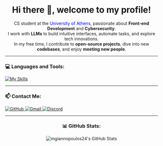 <h1 align="center">Hi there 👋, welcome to my profile!</h1>

<p align="center"> CS student at the <a href="https://www.di.uoa.gr/" target="_blank" rel="noreferrer" style="color: blue; text-decoration: none;">University of Athens</a>, passionate about <strong>Front-end Development</strong> and <strong>Cybersecurity</strong>. <br> I work with <strong>LLMs</strong> to build intuitive interfaces, automate tasks, and explore tech innovations. <br> In my free time, I contribute to <strong>open-source projects</strong>, dive into new <strong>codebases</strong>, and enjoy <strong>meeting new people</strong>.</p>

---

<h3 align="left">💻 Languages and Tools:</h3>

[![My Skills](https://skillicons.dev/icons?i=c,cpp,python,html,css,js,ts,react,tailwind,bootstrap,docker,bash,powershell)](https://skillicons.dev)

---

<h3 align="left">📫 Contact Me:</h3>
<a href="https://github.com/mgiannopoulos24" target="_blank" rel="noreferrer">
  <img src="https://skillicons.dev/icons?i=github" alt="GitHub"/>
</a>
<a href="mailto:itzyoboifire111@gmail.com" target="_blank" rel="noreferrer">
  <img src="https://skillicons.dev/icons?i=gmail" alt="Gmail"/>
</a>
<a href="https://discordapp.com/users/DeathwishXXIV#2271" target="_blank" rel="noreferrer">
  <img src="https://skillicons.dev/icons?i=discord" alt="Discord"/>
</a>

---

<h3 align="center">📊 GitHub Stats:</h3>
<p align="center">
  <img src="https://github-readme-stats.vercel.app/api?username=mgiannopoulos24&show_icons=true&locale=en" alt="mgiannopoulos24's GitHub Stats" />
</p>
